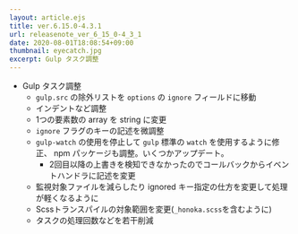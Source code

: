 ```yaml
---
layout: article.ejs
title: ver.6.15.0-4.3.1
url: releasenote_ver_6_15_0-4_3_1
date: 2020-08-01T18:08:54+09:00
thumbnail: eyecatch.jpg
excerpt: Gulp タスク調整
---
```


- Gulp タスク調整
    - `gulp.src` の除外リストを `options` の `ignore` フィールドに移動
    - インデントなど調整
    - 1つの要素数の array を string に変更
    - `ignore` フラグのキーの記述を微調整
    - `gulp-watch` の使用を停止して `gulp` 標準の `watch` を使用するように修正、 npm パッケージも調整。いくつかアップデート。
        - 2回目以降の上書きを検知できなかったのでコールバックからイベントハンドラに記述を変更
    - 監視対象ファイルを減らしたり ignored キー指定の仕方を変更して処理が軽くなるように
    - Scssトランスパイルの対象範囲を変更(`_honoka.scss`を含むように)
    - タスクの処理回数などを若干削減
